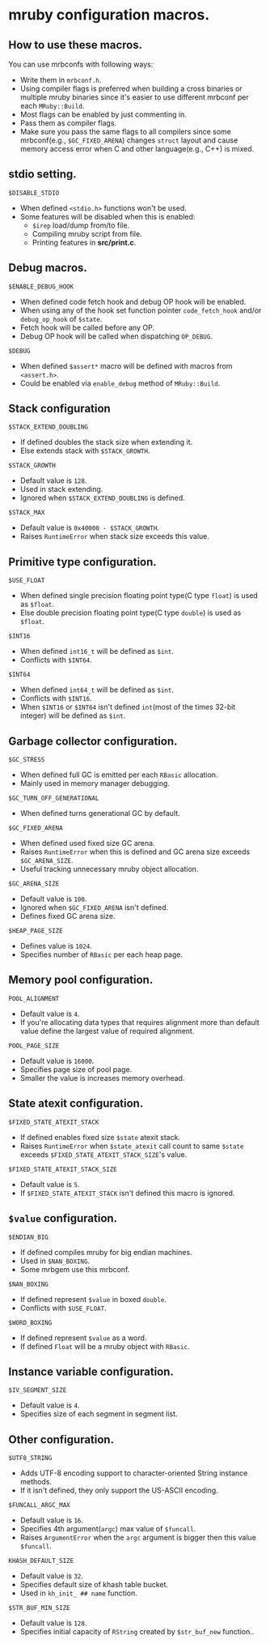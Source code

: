 # mruby configuration macros.

## How to use these macros.
You can use mrbconfs with following ways:
* Write them in `mrbconf.h`.
 * Using compiler flags is preferred  when building a cross binaries or multiple mruby binaries
 since it's easier to use different mrbconf per each `MRuby::Build`.
 * Most flags can be enabled by just commenting in.
* Pass them as compiler flags.
 * Make sure you pass the same flags to all compilers since some mrbconf(e.g., `$GC_FIXED_ARENA`)
 changes `struct` layout and cause memory access error when C and other language(e.g., C++) is mixed.

## stdio setting.
`$DISABLE_STDIO`
* When defined `<stdio.h>` functions won't be used.
* Some features will be disabled when this is enabled:
  * `$irep` load/dump from/to file.
  * Compiling mruby script from file.
  * Printing features in **src/print.c**.

## Debug macros.
`$ENABLE_DEBUG_HOOK`
* When defined code fetch hook and debug OP hook will be enabled.
* When using any of the hook set function pointer `code_fetch_hook` and/or `debug_op_hook` of `$state`.
* Fetch hook will be called before any OP.
* Debug OP hook will be called when dispatching `OP_DEBUG`.

`$DEBUG`
* When defined `$assert*` macro will be defined with macros from `<assert.h>`.
* Could be enabled via `enable_debug` method of `MRuby::Build`.

## Stack configuration

`$STACK_EXTEND_DOUBLING`
* If defined doubles the stack size when extending it.
* Else extends stack with `$STACK_GROWTH`.

`$STACK_GROWTH`
* Default value is `128`.
* Used in stack extending.
* Ignored when `$STACK_EXTEND_DOUBLING` is defined.

`$STACK_MAX`
* Default value is `0x40000 - $STACK_GROWTH`.
* Raises `RuntimeError` when stack size exceeds this value.

## Primitive type configuration.

`$USE_FLOAT`
* When defined single precision floating point type(C type `float`) is used as `$float`.
* Else double precision floating point type(C type `double`) is used as `$float`.

`$INT16`
* When defined `int16_t` will be defined as `$int`.
* Conflicts with `$INT64`.

`$INT64`
* When defined `int64_t` will be defined as `$int`.
* Conflicts with `$INT16`.
* When `$INT16` or `$INT64` isn't defined `int`(most of the times 32-bit integer)
will be defined as `$int`.

## Garbage collector configuration.

`$GC_STRESS`
* When defined full GC is emitted per each `RBasic` allocation.
* Mainly used in memory manager debugging.

`$GC_TURN_OFF_GENERATIONAL`
* When defined turns generational GC by default.

`$GC_FIXED_ARENA`
* When defined used fixed size GC arena.
* Raises `RuntimeError` when this is defined and GC arena size exceeds `$GC_ARENA_SIZE`.
* Useful tracking unnecessary mruby object allocation.

`$GC_ARENA_SIZE`
* Default value is `100`.
* Ignored when `$GC_FIXED_ARENA` isn't defined.
* Defines fixed GC arena size.

`$HEAP_PAGE_SIZE`
* Defines value is `1024`.
* Specifies number of `RBasic` per each heap page.

## Memory pool configuration.

`POOL_ALIGNMENT`
* Default value is `4`.
* If you're allocating data types that requires alignment more than default value define the
largest value of required alignment.

`POOL_PAGE_SIZE`
* Default value is `16000`.
* Specifies page size of pool page.
* Smaller the value is increases memory overhead.

## State atexit configuration.

`$FIXED_STATE_ATEXIT_STACK`
* If defined enables fixed size `$state` atexit stack.
* Raises `RuntimeError` when `$state_atexit` call count to same `$state` exceeds
`$FIXED_STATE_ATEXIT_STACK_SIZE`'s value.

`$FIXED_STATE_ATEXIT_STACK_SIZE`
* Default value is `5`.
* If `$FIXED_STATE_ATEXIT_STACK` isn't defined this macro is ignored.

## `$value` configuration.

`$ENDIAN_BIG`
* If defined compiles mruby for big endian machines.
* Used in `$NAN_BOXING`.
* Some mrbgem use this mrbconf.

`$NAN_BOXING`
* If defined represent `$value` in boxed `double`.
* Conflicts with `$USE_FLOAT`.

`$WORD_BOXING`
* If defined represent `$value` as a word.
* If defined `Float` will be a mruby object with `RBasic`.

## Instance variable configuration.
`$IV_SEGMENT_SIZE`
* Default value is `4`.
* Specifies size of each segment in segment list.

## Other configuration.
`$UTF8_STRING`
* Adds UTF-8 encoding support to character-oriented String instance methods.
* If it isn't defined, they only support the US-ASCII encoding.

`$FUNCALL_ARGC_MAX`
* Default value is `16`.
* Specifies 4th argument(`argc`) max value of `$funcall`.
* Raises `ArgumentError` when the `argc` argument is bigger then this value `$funcall`.

`KHASH_DEFAULT_SIZE`
* Default value is `32`.
* Specifies default size of khash table bucket.
* Used in `kh_init_ ## name` function.

`$STR_BUF_MIN_SIZE`
* Default value is `128`.
* Specifies initial capacity of `RString` created by `$str_buf_new` function..
